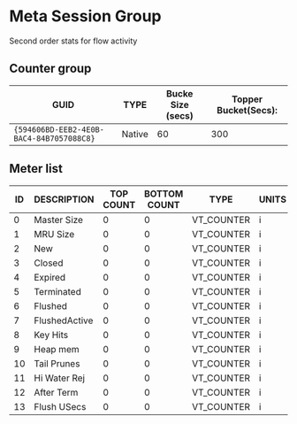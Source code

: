 # Meta Session Group

Second order stats for flow activity

## Counter group

| GUID                                     | TYPE   | Bucke Size (secs) | Topper Bucket(Secs): |
| ---------------------------------------- | ------ | ----------------- | -------------------- |
| `{594606BD-EEB2-4E0B-BAC4-84B7057088C8}` | Native | 60                | 300                  |



## Meter list

| ID  | DESCRIPTION   | TOP COUNT | BOTTOM COUNT | TYPE       | UNITS |
| --- | ------------- | --------- | ------------ | ---------- | ----- |
| 0   | Master Size   | 0         | 0            | VT_COUNTER | i     |
| 1   | MRU Size      | 0         | 0            | VT_COUNTER | i     |
| 2   | New           | 0         | 0            | VT_COUNTER | i     |
| 3   | Closed        | 0         | 0            | VT_COUNTER | i     |
| 4   | Expired       | 0         | 0            | VT_COUNTER | i     |
| 5   | Terminated    | 0         | 0            | VT_COUNTER | i     |
| 6   | Flushed       | 0         | 0            | VT_COUNTER | i     |
| 7   | FlushedActive | 0         | 0            | VT_COUNTER | i     |
| 8   | Key Hits      | 0         | 0            | VT_COUNTER | i     |
| 9   | Heap mem      | 0         | 0            | VT_COUNTER | i     |
| 10  | Tail Prunes   | 0         | 0            | VT_COUNTER | i     |
| 11  | Hi Water Rej  | 0         | 0            | VT_COUNTER | i     |
| 12  | After Term    | 0         | 0            | VT_COUNTER | i     |
| 13  | Flush USecs   | 0         | 0            | VT_COUNTER | i     |
